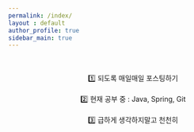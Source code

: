 ```yaml
---
permalink: /index/
layout : default
author_profile: true
sidebar_main: true
---
```



<br/>



<br/>
<center>1️⃣ 되도록 매일매일 포스팅하기</center>

<br/>

<center>2️⃣ 현재 공부 중 : Java, Spring, Git</center>

<br/>

<center>3️⃣ 급하게 생각하지말고 천천히</center>

